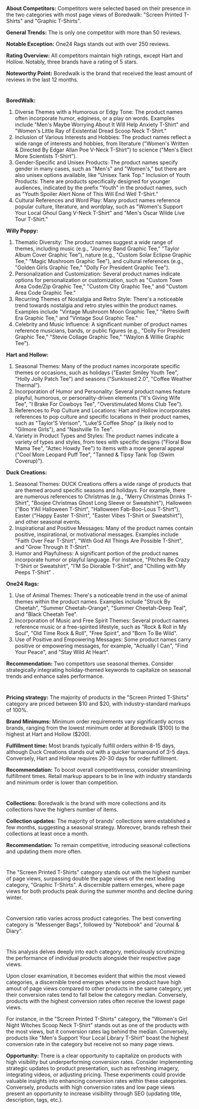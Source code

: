 
<!-- Competitors: Review analysis -->
#

__About Competitors:__ Competitors were selected based on their presence in the two categories with most page views of Boredwalk: "Screen Printed T-Shirts" and "Graphic T-Shirts". 

__General Trends:__ The is only one competitor with more than 50 reviews.

__Notable Exception:__ One24 Rags stands out with over 250 reviews.

__Rating Overview:__ All competitors maintain high ratings, except Hart and Hollow. Notably, three brands have a rating of 5 stars.

__Noteworthy Point:__ Boredwalk is the brand that received the least amount of reviews in the last 12 months.

#

<!-- Competitors: Product optimization analysis -->

# 

__BoredWalk:__
1. Diverse Themes with a Humorous or Edgy Tone: The product names often incorporate humor, edginess, or a play on words. Examples include "Men's Maybe Worrying About It Will Help Anxiety T-Shirt" and "Women's Little Ray of Existential Dread Scoop Neck T-Shirt." 
2. Inclusion of Various Interests and Hobbies: The product names reflect a wide range of interests and hobbies, from literature ("Women's Written & Directed By Edgar Allan Poe V-Neck T-Shirt") to science ("Men's Elect More Scientists T-Shirt”).
3. Gender-Specific and Unisex Products: The product names specify gender in many cases, such as "Men's" and "Women's," but there are also unisex options available, like "Unisex Tank Top." Inclusion of Youth Products: There are products specifically designed for younger audiences, indicated by the prefix "Youth" in the product names, such as "Youth Spoiler Alert None of This Will End Well T-Shirt." 
4. Cultural References and Word Play: Many product names reference popular culture, literature, and wordplay, such as "Women's Support Your Local Ghoul Gang V-Neck T-Shirt" and "Men's Oscar Wilde Live Tour T-Shirt." 

__Willy Poppy:__
1. Thematic Diversity: The product names suggest a wide range of themes, including music (e.g., "Journey Band Graphic Tee," "Taylor Album Cover Graphic Tee"), nature (e.g., "Custom Solar Eclipse Graphic Tee," "Magic Mushroom Graphic Tee"), and cultural references (e.g., "Golden Girls Graphic Tee," "Dolly For President Graphic Tee").
2. Personalization and Customization: Several product names indicate options for personalization or customization, such as "Custom Town Area Code/Zip Graphic Tee," "Custom City Graphic Tee," and "Custom Area Code Graphic Tee." 
3. Recurring Themes of Nostalgia and Retro Style: There's a noticeable trend towards nostalgia and retro styles within the product names. Examples include "Vintage Mushroom Moon Graphic Tee," "Retro Swift Era Graphic Tee," and "Vintage Soul Graphic Tee." 
4. Celebrity and Music Influence: A significant number of product names reference musicians, bands, or public figures (e.g., "Dolly For President Graphic Tee," "Stevie Collage Graphic Tee," "Waylon & Willie Graphic Tee"). 

__Hart and Hollow:__  
1. Seasonal Themes: Many of the product names incorporate specific themes or occasions, such as holidays ("Easter Smiley Youth Tee", "Holly Jolly Patch Tee") and seasons ("Sunkissed 2.0", "Coffee Weather Thermal”). 
2. Incorporation of Humor and Personality: Several product names feature playful, humorous, or personality-driven elements ("It's Giving Wife Tee", "I Brake For Cowboys Tee", "Overstimulated Moms Club Tee"). 
3. References to Pop Culture and Locations: Hart and Hollow incorporates references to pop culture and specific locations in their product names, such as "Taylor’S Verison", "Luke’S Coffee Shop" (a likely nod to "Gilmore Girls"), and "Nashville Tn Tee".
4. Variety in Product Types and Styles: The product names indicate a variety of types and styles, from tees with specific designs ("Floral Bow Mama Tee", "Aztec Howdy Tee") to items with a more general appeal ("Cool Mom Leopard Puff Tee", "Tanned & Tipsy Tank Top (Swim Coverup)").

__Duck Creations:__  
1. Seasonal Themes: DUCK Creations offers a wide range of products that are themed around specific seasons and holidays. For example, there are numerous references to Christmas (e.g., "Merry Christmas Drinks T-Shirt", "Boojee Christmas Ghost Long Sleeve or Sweatshirt"), Halloween ("Boo Y’All Halloween T-Shirt", "Halloween Fab-Boo-Lous T-Shirt"), Easter ("Happy Easter T-Shirt", "Easter Vibes T-Shirt or Sweatshirt"), and other seasonal events.
2. Inspirational and Positive Messages: Many of the product names contain positive, inspirational, or motivational messages. Examples include "Faith Over Fear T-Shirt", "With God All Things Are Possible T-Shirt", and "Grow Through It T-Shirt". 
3. Humor and Playfulness: A significant portion of the product names incorporate humor or playful language. For instance, "Pitches Be Crazy T-Shirt or Sweatshirt", "I’M So Diorable T-Shirt", and "Chilling with My Peeps T-Shirt" .

__One24 Rags:__  
1. Use of Animal Themes: There's a noticeable trend in the use of animal themes within the product names. Examples include "Struck By Cheetah", "Summer Cheetah-Orange", "Summer Cheetah-Deep Teal", and "Black Cheetah Tee". 
2. Incorporation of Music and Free Spirit Themes: Several product names reference music or a free-spirited lifestyle, such as "Rock & Roll in My Soul", "Old Time Rock & Roll", "Free Spirit", and "Born To Be Wild". 
3. Use of Positive and Empowering Messages: Some product names carry positive or empowering messages, for example, "Actually I Can", "Find Your Peace", and "Stay Wild At Heart". 

__Recommendation:__  Two competitors use seasonal themes. Consider strategically integrating holiday-themed keywords to capitalize on seasonal trends and enhance sales performance.

# 

<!-- Competitors: Competitor pricing, minimum order and fulfillment analysis -->

__Pricing strategy:__ The majority of products in the "Screen Printed T-Shirts" category are priced between \$10 and \$20, with industry-standard markups of 100%.

__Brand Minimums:__ Minimum order requirements vary significantly across brands, ranging from the lowest minimum order at Boredwalk (\$100) to the highest at Hart and Hollow (\$200).

__Fulfillment time:__ Most brands typically fulfill orders within 8-15 days, although Duck Creations stands out with a quicker turnaround of 3-5 days. Conversely, Hart and Hollow requires 20-30 days for order fulfillment.

__Recommendation:__ To boost overall competitiveness, consider streamlining fulfillment times. Retail markup appears to be in line with industry standards and minimum order is lower than competition.

#

<!-- Competitors: Competitor collection analysis -->

# 

__Collections:__ Boredwalk is the brand with more collections and its collections have the highers number of items.

__Collection updates:__ The majority of brands' collections were established a few months, suggesting a seasonal strategy. Moreover, brands refresh their collections at least once a month.

__Recommendation:__ To remain competitive, introducing seasonal collections and updating them more often.

#

<!-- Product: page views by category last 12 months -->

# 

The "Screen Printed T-Shirts" category stands out with the highest number of page views, surpassing double the page views of the next leading category, "Graphic T-Shirts". A discernible pattern emerges, where page views for both products peak during the summer months and decline during winter.

# 

<!-- Product: conversion by category -->

# 

Conversion ratio varies across product categories. The best converting category is "Messenger Bags", followed by "Notebook" and "Journal & Diary".


#

<!-- Product: conversion by product -->

# 

This analysis delves deeply into each category, meticulously scrutinizing the performance of individual products alongside their respective page views.

Upon closer examination, it becomes evident that within the most viewed categories, a discernible trend emerges where some product have high amout of page views compared to other products in the same category, yet their conversion rates tend to fall below the category median. Conversely, products with the highest conversion rates often receive the lowest page views.

For instance, in the "Screen Printed T-Shirts" category, the "Women's Girl Night Witches Scoop Neck T-Shirt" stands out as one of the products with the most views, but it conversion rates lag behind the median. Conversely, products like "Men's Support Your Local Library T-Shirt" boast the highest conversion rate in the category but receive not so many page views.

__Opportunity:__ There is a clear opportunity to capitalize on products with high visibility but underperforming conversion rates. Consider implementing strategic updates to product presentation, such as refreshing imagery, integrating videos, or adjusting pricing. These experiments could provide valuable insights into enhancing conversion rates within these categories. Conversely, products with high conversion rates and low page views present an opportunity to increase visibility through SEO (updating title, description, tags, etc.).

#

<!-- end -->